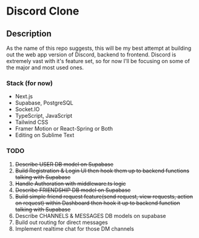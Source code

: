 # Discord Clone

## Description
As the name of this repo suggests, this will be my best attempt at building out the web app version of Discord, backend to frontend. 
Discord is extremely vast with it's feature set, so for now I'll be focusing on some of the major and most used ones.

### Stack (for now)
- Next.js
- Supabase, PostgreSQL
- Socket.IO
- TypeScript, JavaScript
- Tailwind CSS
- Framer Motion or React-Spring or Both 
- Editing on Sublime Text

### TODO
1. ~~Describe USER DB model on Supabase~~
2. ~~Build Registration & Login UI then hook them up to backend functions talking with Supabase~~
3. ~~Handle Authoration with middleware.ts logic~~
4. ~~Describe FRIENDSHIP DB model on Supabase~~
5. ~~Build simple friend request feature(send request, view requests, action on request) within Dashboard then hook it up to backend function talking with Supabase~~
6. Describe CHANNELS & MESSAGES DB models on supabase
7. Build out routing for direct messages
8. Implement realtime chat for those DM channels

